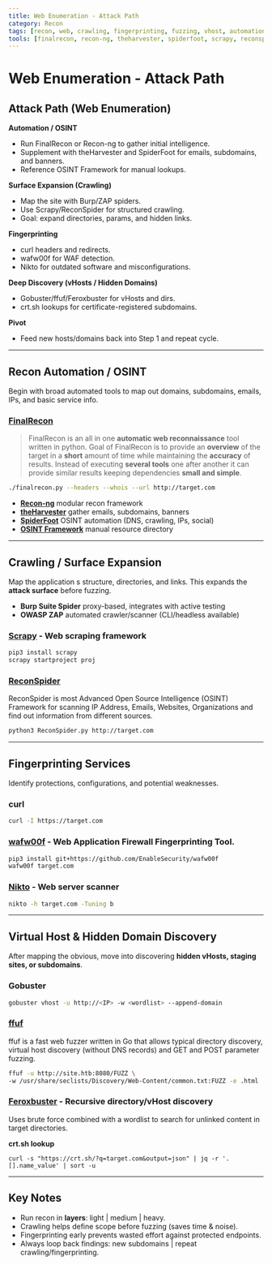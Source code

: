 ```yaml
---
title: Web Enumeration - Attack Path
category: Recon
tags: [recon, web, crawling, fingerprinting, fuzzing, vhost, automation]
tools: [finalrecon, recon-ng, theharvester, spiderfoot, scrapy, reconspider, nikto, wafw00f, gobuster, ffuf, feroxbuster, burp, zap]
---
```


# Web Enumeration - Attack Path

## Attack Path (Web Enumeration)

**Automation / OSINT**  

- Run FinalRecon or Recon-ng to gather initial intelligence.  
- Supplement with theHarvester and SpiderFoot for emails, subdomains, and banners.  
- Reference OSINT Framework for manual lookups.  

**Surface Expansion (Crawling)**  

- Map the site with Burp/ZAP spiders.  
- Use Scrapy/ReconSpider for structured crawling.  
- Goal: expand directories, params, and hidden links.  

**Fingerprinting**  

- curl headers and redirects.  
- wafw00f for WAF detection.  
- Nikto for outdated software and misconfigurations.  

**Deep Discovery (vHosts / Hidden Domains)**  

- Gobuster/ffuf/Feroxbuster for vHosts and dirs.  
- crt.sh lookups for certificate-registered subdomains.  

**Pivot**  
- Feed new hosts/domains back into Step 1 and repeat cycle.  

------

## Recon Automation / OSINT
Begin with broad automated tools to map out domains, subdomains, emails, IPs, and basic service info.

### **[FinalRecon](https://github.com/thewhiteh4t/FinalRecon)**

>FinalRecon is an all in one **automatic web reconnaissance** tool written in python. Goal of FinalRecon is to provide an **overview** of the target in a **short** amount of time while maintaining the **accuracy** of results. Instead of executing **several tools** one after another it can provide similar results keeping dependencies **small and simple**.

```bash
./finalrecon.py --headers --whois --url http://target.com
```

- **[Recon-ng](https://github.com/lanmaster53/recon-ng)**   modular recon framework
- **[theHarvester](https://github.com/laramies/theHarvester)**   gather emails, subdomains, banners
- **[SpiderFoot](https://github.com/smicallef/spiderfoot)**   OSINT automation (DNS, crawling, IPs, social)
- **[OSINT Framework](https://osintframework.com/)**   manual resource directory

------

## Crawling / Surface Expansion

Map the application s structure, directories, and links. This expands the **attack surface** before fuzzing.

- **Burp Suite Spider**   proxy-based, integrates with active testing
- **OWASP ZAP**   automated crawler/scanner (CLI/headless available)

### **[Scrapy](https://github.com/scrapy/scrapy)** - Web scraping framework

```bash
pip3 install scrapy
scrapy startproject proj
```

### **[ReconSpider](https://github.com/bhavsec/reconspider)**

ReconSpider is most Advanced Open Source Intelligence (OSINT) Framework  for scanning IP Address, Emails, Websites, Organizations and find out  information from different sources.

```bash
python3 ReconSpider.py http://target.com
```

------

## Fingerprinting Services

Identify protections, configurations, and potential weaknesses.

### **curl**

```bash
curl -I https://target.com
```

### [**wafw00f**](https://github.com/EnableSecurity/wafw00f) - Web Application Firewall Fingerprinting Tool.

```bash
pip3 install git+https://github.com/EnableSecurity/wafw00f
wafw00f target.com
```

### **[Nikto](https://github.com/sullo/nikto)** - Web server scanner

```bash
nikto -h target.com -Tuning b
```

------

## Virtual Host & Hidden Domain Discovery

After mapping the obvious, move into discovering **hidden vHosts, staging sites, or subdomains**.

### **Gobuster**

```bash
gobuster vhost -u http://<IP> -w <wordlist> --append-domain
```

### **[ffuf](https://github.com/ffuf/ffuf)**

ffuf is a fast web fuzzer written in Go that allows typical directory discovery, virtual host discovery (without DNS records) and GET and POST parameter fuzzing.

```bash
ffuf -u http://site.htb:8080/FUZZ \
-w /usr/share/seclists/Discovery/Web-Content/common.txt:FUZZ -e .html
```

### **[Feroxbuster](https://github.com/epi052/feroxbuster)**  - Recursive directory/vHost discovery

Uses brute force combined with a wordlist to search for unlinked content in target directories. 

**crt.sh lookup**

```
curl -s "https://crt.sh/?q=target.com&output=json" | jq -r '.[].name_value' | sort -u
```

------

## Key Notes

- Run recon in **layers**: light | medium | heavy.
- Crawling helps define scope before fuzzing (saves time & noise).
- Fingerprinting early prevents wasted effort against protected endpoints.
- Always loop back findings: new subdomains | repeat crawling/fingerprinting.